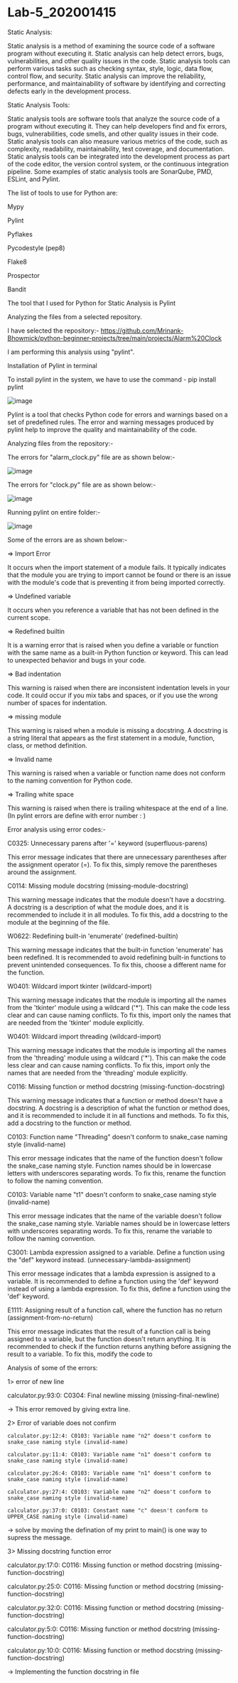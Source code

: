 # Lab-5_202001415
Static Analysis:

Static analysis is a method of examining the source code of a software program without executing it. Static analysis can help detect errors, bugs, vulnerabilities, and other quality issues in the code. Static analysis tools can perform various tasks such as checking syntax, style, logic, data flow, control flow, and security. Static analysis can improve the reliability, performance, and maintainability of software by identifying and correcting defects early in the development process.

Static Analysis Tools:

Static analysis tools are software tools that analyze the source code of a program without executing it. They can help developers find and fix errors, bugs, vulnerabilities, code smells, and other quality issues in their code. Static analysis tools can also measure various metrics of the code, such as complexity, readability, maintainability, test coverage, and documentation. Static analysis tools can be integrated into the development process as part of the code editor, the version control system, or the continuous integration pipeline. Some examples of static analysis tools are SonarQube, PMD, ESLint, and Pylint.

The list of tools to use for Python are:

Mypy

Pylint

Pyflakes

Pycodestyle (pep8)

Flake8

Prospector

Bandit

The tool that I used for Python for Static Analysis is Pylint

Analyzing the files from a selected repository.

I have selected the repository:- https://github.com/Mrinank-Bhowmick/python-beginner-projects/tree/main/projects/Alarm%20Clock

I am performing this analysis using "pylint".

Installation of Pylint in terminal

To install pylint in the system, we have to use the command - pip install pylint

![image](https://user-images.githubusercontent.com/123732408/227490162-af68613c-cf18-466d-8360-c9acf96a0d4d.png)


Pylint is a tool that checks Python code for errors and warnings based on a set of predefined rules. The error and warning messages produced by pylint help to improve the quality and maintainability of the code.

Analyzing files from the repository:-


The errors for "alarm_clock.py" file are as shown below:-

![image](https://user-images.githubusercontent.com/123732408/227476682-30272a66-f141-448d-9bfc-106d32287b88.png)

The errors for "clock.py" file are as shown below:-

![image](https://user-images.githubusercontent.com/123732408/227477390-5a96223d-7687-4891-8fba-1ba38485e0f9.png)

Running pylint on entire folder:-

![image](https://user-images.githubusercontent.com/123732408/227480883-d9ba3469-2ad0-4500-b07b-d43c6c2e2497.png)


Some of the errors are as shown below:-

=> Import Error

It occurs when the import statement of a module fails. It typically indicates that
the module you are trying to import cannot be found or there is an issue with the
module's code that is preventing it from being imported correctly.

=> Undefined variable

It occurs when you reference a variable that has not been defined in the current scope.

=> Redefined builtin

It is a warning error that is raised when you define a variable or function with the same name as a built-in Python function or keyword. This can lead to unexpected
behavior and bugs in your code.

=> Bad indentation

This warning is raised when there are inconsistent indentation levels in your
code. It could occur if you mix tabs and spaces, or if you use the wrong number
of spaces for indentation.

=> missing module

This warning is raised when a module is missing a docstring. A docstring is a
string literal that appears as the first statement in a module, function, class, or
method definition.

=> Invalid name

This warning is raised when a variable or function name does not conform to the
naming convention for Python code.

=> Trailing white space

This warning is raised when there is trailing whitespace at the end of a line.
(In pylint errors are define with error number : )

Error analysis using error codes:-

C0325: Unnecessary parens after '=' keyword (superfluous-parens)

This error message indicates that there are unnecessary parentheses after the assignment operator (=). To fix this, simply remove the parentheses around the assignment.

C0114: Missing module docstring (missing-module-docstring)

This warning message indicates that the module doesn't have a docstring. A docstring is a description of what the module does, and it is recommended to include it in all modules. To fix this, add a docstring to the module at the beginning of the file.

W0622: Redefining built-in 'enumerate' (redefined-builtin)

This warning message indicates that the built-in function 'enumerate' has been redefined. It is recommended to avoid redefining built-in functions to prevent unintended consequences. To fix this, choose a different name for the function.

W0401: Wildcard import tkinter (wildcard-import)

This warning message indicates that the module is importing all the names from the 'tkinter' module using a wildcard ('*'). This can make the code less clear and can cause naming conflicts. To fix this, import only the names that are needed from the 'tkinter' module explicitly.

W0401: Wildcard import threading (wildcard-import)

This warning message indicates that the module is importing all the names from the 'threading' module using a wildcard ('*'). This can make the code less clear and can cause naming conflicts. To fix this, import only the names that are needed from the 'threading' module explicitly.

C0116: Missing function or method docstring (missing-function-docstring)

This warning message indicates that a function or method doesn't have a docstring. A docstring is a description of what the function or method does, and it is recommended to include it in all functions and methods. To fix this, add a docstring to the function or method.

C0103: Function name "Threading" doesn't conform to snake_case naming style (invalid-name)

This error message indicates that the name of the function doesn't follow the snake_case naming style. Function names should be in lowercase letters with underscores separating words. To fix this, rename the function to follow the naming convention.

C0103: Variable name "t1" doesn't conform to snake_case naming style (invalid-name)

This error message indicates that the name of the variable doesn't follow the snake_case naming style. Variable names should be in lowercase letters with underscores separating words. To fix this, rename the variable to follow the naming convention.

C3001: Lambda expression assigned to a variable. Define a function using the "def" keyword instead. (unnecessary-lambda-assignment)

This error message indicates that a lambda expression is assigned to a variable. It is recommended to define a function using the 'def' keyword instead of using a lambda expression. To fix this, define a function using the 'def' keyword.

E1111: Assigning result of a function call, where the function has no return (assignment-from-no-return)

This error message indicates that the result of a function call is being assigned to a variable, but the function doesn't return anything. It is recommended to check if the function returns anything before assigning the result to a variable. To fix this, modify the code to 

Analysis of some of the errors:

1> error of new line

   calculator.py:93:0: C0304: Final newline missing (missing-final-newline)
   
-> This error removed by giving extra line.

2> Error of variable does not confirm

    calculator.py:12:4: C0103: Variable name "n2" doesn't conform to snake_case naming style (invalid-name)
    
    calculator.py:11:4: C0103: Variable name "n1" doesn't conform to snake_case naming style (invalid-name)
    
    calculator.py:26:4: C0103: Variable name "n1" doesn't conform to snake_case naming style (invalid-name)
    
    calculator.py:27:4: C0103: Variable name "n2" doesn't conform to snake_case naming style (invalid-name)
    
    calculator.py:37:0: C0103: Constant name "c" doesn't conform to UPPER_CASE naming style (invalid-name)
    
-> solve by moving the defination of my print to main() is one way to supress the message.


3> Missing docstring function error

   calculator.py:17:0: C0116: Missing function or method docstring (missing-function-docstring)
   
   calculator.py:25:0: C0116: Missing function or method docstring (missing-function-docstring)
   
   calculator.py:32:0: C0116: Missing function or method docstring (missing-function-docstring)
   
   calculator.py:5:0: C0116: Missing function or method docstring (missing-function-docstring)
   
   calculator.py:10:0: C0116: Missing function or method docstring (missing-function-docstring)
   
-> Implementing the function docstring in file

